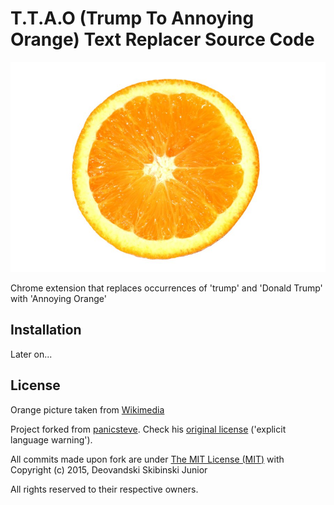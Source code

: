 # T.T.A.O (Trump To Annoying Orange) Text Replacer Source Code

![](logo.jpg)

Chrome extension that replaces occurrences of 'trump' and 'Donald Trump' with 'Annoying Orange'

## Installation

Later on...

## License

Orange picture taken from [Wikimedia](https://commons.wikimedia.org/wiki/File:Orange_Slice.jpg)

Project forked from [panicsteve](https://github.com/panicsteve/cloud-to-butt). Check his [original license](original_license.md) ('explicit language warning').

All commits made upon fork are under [The MIT License (MIT)](LICENSE.md) with Copyright (c) 2015, Deovandski Skibinski Junior

All rights reserved to their respective owners.
